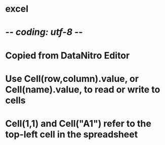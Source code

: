 # excel
# -*- coding: utf-8 -*-
# Copied from DataNitro Editor
# Use Cell(row,column).value, or Cell(name).value, to read or write to cells
# Cell(1,1) and Cell("A1") refer to the top-left cell in the spreadsheet



